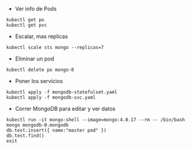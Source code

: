  - Ver info de Pods
```
kubectl get po
kubectl get pvc
```

 - Escalar, mas replicas
 ```
kubectl scale sts mongo --replicas=7
```

 - Eliminar un pod
 ```
kubectl delete po mongo-0
 ```

 - Poner los servicios
 ```
kubectl apply -f mongodb-statefulset.yaml
kubectl apply -f mongodb-svc.yaml
```

 - Correr MongoDB para editar y ver datos
 ```
kubectl run -it mongo-shell --image=mongo:4.0.17 --rm -- /bin/bash
mongo mongodb-0.mongodb
db.test.insert({ name:"master pod" })
db.test.find()
exit
```